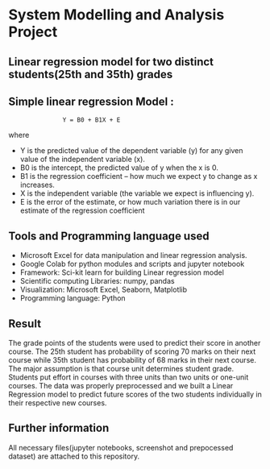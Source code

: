 # System Modelling and Analysis Project
## Linear regression model for two distinct students(25th and 35th) grades

## Simple linear regression Model :
                   Y = B0 + B1X + E
 where
- Y is the predicted value of the dependent variable (y) for any given value of the 
independent variable (x).
- B0 is the intercept, the predicted value of y when the x is 0.
- B1 is the regression coefficient – how much we expect y to change as x increases.
- X is the independent variable (the variable we expect is influencing y).
- E is the error of the estimate, or how much variation there is in our estimate of the 
regression coefficient

## Tools and Programming language used
- Microsoft Excel for data manipulation and linear regression analysis.
- Google Colab for python modules and scripts and jupyter notebook
- Framework: Sci-kit learn for building Linear regression model
- Scientific computing Libraries: numpy, pandas
- Visualization: Microsoft Excel, Seaborn, Matplotlib
- Programming language: Python

## Result
The grade points of the students were used to predict their score in another course. The 25th
student has probability of scoring 70 marks on their next course while 35th student has 
probability of 68 marks in their next course. The major assumption is that course unit determines 
student grade. Students put effort in courses with three units than two units or one-unit courses.
The data was properly preprocessed and we built a Linear Regression model to predict future 
scores of the two students individually in their respective new courses.

## Further information
All necessary files(jupyter notebooks, screenshot and prepocessed dataset) are attached to this repository.

